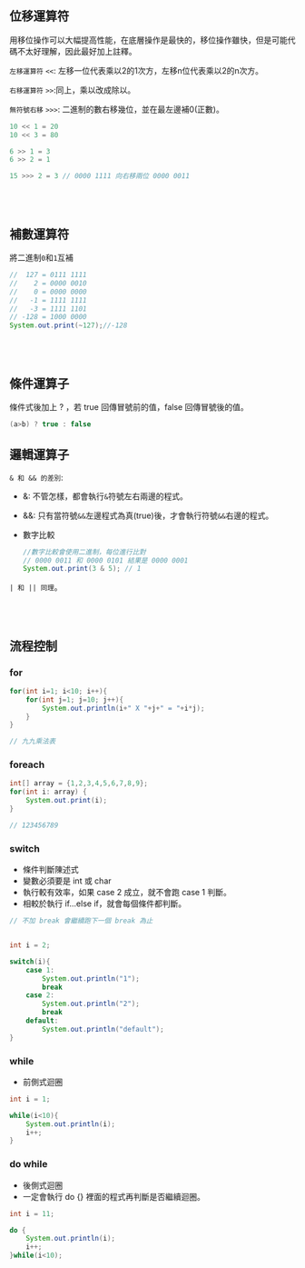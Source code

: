 ## 位移運算符
用移位操作可以大幅提高性能，在底層操作是最快的，移位操作雖快，但是可能代碼不太好理解，因此最好加上註釋。

`左移運算符` `<<`: 左移一位代表乘以2的1次方，左移n位代表乘以2的n次方。

`右移運算符` `>>`:同上，乘以改成除以。

`無符號右移` `>>>`: 二進制的數右移幾位，並在最左邊補0(正數)。
```java
10 << 1 = 20
10 << 3 = 80

6 >> 1 = 3
6 >> 2 = 1

15 >>> 2 = 3 // 0000 1111 向右移兩位 0000 0011
```

<br/>

<br/>

## 補數運算符
將二進制`0`和`1`互補
```java
//  127 = 0111 1111
//    2 = 0000 0010
//    0 = 0000 0000
//   -1 = 1111 1111
//   -3 = 1111 1101
// -128 = 1000 0000
System.out.print(~127);//-128
```

<br/>

<br/>

## 條件運算子
條件式後加上 ? ，若 true 回傳冒號前的值，false 回傳冒號後的值。
```java
(a>b) ? true : false
```


## 邏輯運算子
`& 和 && 的差別`:

* &: 不管怎樣，都會執行`&`符號左右兩邊的程式。
* &&: 只有當符號`&&`左邊程式為真(true)後，才會執行符號`&&`右邊的程式。
* 數字比較

    ```java
    //數字比較會使用二進制，每位進行比對
    // 0000 0011 和 0000 0101 結果是 0000 0001
    System.out.print(3 & 5); // 1
    ```


`| 和 || 同理`。



<br/>

<br/>





## 流程控制
### for 
```java
for(int i=1; i<10; i++){
    for(int j=1; j=10; j++){
        System.out.println(i+" X "+j+" = "+i*j);
    }
}

// 九九乘法表
```

### foreach
```java
int[] array = {1,2,3,4,5,6,7,8,9};
for(int i: array) {
    System.out.print(i);
}

// 123456789
```

### switch
* 條件判斷陳述式
* 變數必須要是 int 或 char
* 執行較有效率，如果 case 2 成立，就不會跑 case 1 判斷。
* 相較於執行 if...else if，就會每個條件都判斷。
```java
// 不加 break 會繼續跑下一個 break 為止


int i = 2;

switch(i){
    case 1:
        System.out.println("1");
        break
    case 2:
        System.out.println("2");
        break
    default:
        System.out.println("default");
}
```

### while
* 前側式迴圈
```java
int i = 1;

while(i<10){
    System.out.println(i);
    i++;
}
```


### do while
* 後側式迴圈
* 一定會執行 do {} 裡面的程式再判斷是否繼續迴圈。
```java
int i = 11;

do {
    System.out.println(i);
    i++;
}while(i<10);
```
